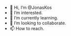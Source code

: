 - 👋 Hi, I’m @JonasKos
- 👀 I’m interested.
- 🌱 I’m currently learning.
- 💞️ I’m looking to collaborate.
- 📫 How to reach.

<!---
JonasKos/JonasKos is a ✨ special ✨ repository because its `README.md` (this file) appears on your GitHub profile.
You can click the Preview link to take a look at your changes.
--->
